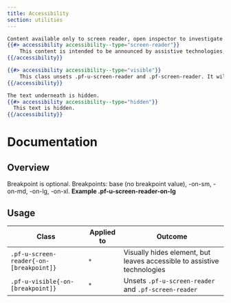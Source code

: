```yaml
---
title: Accessibility
section: utilities
---
```


```hbs title=Screen-reader-only
Content available only to screen reader, open inspector to investigate
{{#> accessibility accessibility--type="screen-reader"}}
    This content is intended to be announced by assistive technologies, but not visually presented.
{{/accessibility}}
```

```hbs title=Visible
{{#> accessibility accessibility--type="visible"}}
    This class unsets .pf-u-screen-reader and .pf-screen-reader. It will be visible.
{{/accessibility}}
```

```hbs title=Hidden
The text underneath is hidden.
{{#> accessibility accessibility--type="hidden"}}
  This text is hidden.
{{/accessibility}}
```

# Documentation
## Overview

Breakpoint is optional. Breakpoints: base (no breakpoint value), -on-sm, -on-md, -on-lg, -on-xl. **Example .pf-u-screen-reader-on-lg**

## Usage

| Class | Applied to | Outcome |
| -- | -- | -- |
| `.pf-u-screen-reader{-on-[breakpoint]}` | `*` |  Visually hides element, but leaves accessible to assistive technologies |
| `.pf-u-visible{-on-[breakpoint]}` | `*` |  Unsets `.pf-u-screen-reader` and `.pf-screen-reader` |
